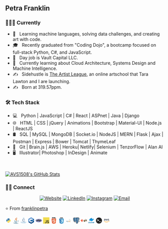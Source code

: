 <h2>Petra Franklin</h2>

<h3>👨🏻‍💻 Currently</h3>

- 🤔 &nbsp; Learning machine languages, solving data challenges, and creating art with code.
- 🎓 &nbsp; Recently graduated from "Coding Dojo", a bootcamp focused on full-stack Python, C#, and JavaScript.
- 💼 &nbsp; Day job is Vault Capital LLC.
- 🌱 &nbsp; Currently learning about Cloud Architecture, Systems Design and Machine Intelligence.
- ✍️ &nbsp; Sidehustle is <a href="ttps://www.ArtistLeague.net">The Artist League</a>, an online artschool that Tara Lawton and I are launching.
- ✍️ &nbsp; Born at 319.57ppm.

<h3>🛠 Tech Stack</h3>


- 💻 &nbsp; Python | JavaScript | C# | React | ASPnet | Java | Django 
- 🌐 &nbsp; HTML | CSS | jQuery | Animations | Bootstrap | Material-UI | Node.js | ReactJS 
- 🛢 &nbsp; SQL | MySQL | MongoDB | Socket.io | NodeJS | MERN | Flask | Ajax | Postman | Express | Bower | Tomcat | ThymeLeaf 
- 🔧 &nbsp; Git | Brain.js | AWS | Heroku| Netlify| Selenium | TenzorFlow | Alan AI 
- 🖥 &nbsp; Illustrator| Photoshop | InDesign | Animate
<br/>

[![AVS1508's GitHub Stats](https://github-readme-stats.vercel.app/api?username=franklinpetra&show_icons=true)](https://github.com/AVS1508)

<h3> 🤝🏻 Connect </h3>

<p align="center">
<a href="https://www.petrafranklin.com/"><img alt="Website" src="https://img.shields.io/badge/Website-www.petrafranklin.com-blue?style=flat-square&logo=google-chrome"></a>
<a href="https://www.linkedin.com/in/petrafranklin/"><img alt="LinkedIn" src="https://img.shields.io/badge/LinkedIn-Petra%20Franklin%20-blue?style=flat-square&logo=linkedin"></a>
<a href="https://www.instagram.com/petafranklin/"><img alt="Instagram" src="https://img.shields.io/badge/Instagram-petrafranklin__-blue?style=flat-square&logo=instagram"></a>
<a href="mailto:petrafranklin@gmail.com"><img alt="Email" src="https://img.shields.io/badge/Email-petrafranklin@gmail.com-blue?style=flat-square&logo=gmail"></a>
</p>

⭐️ From [franklinpetra](https://github.com/franklinpetra)

<code><img height="20" src="https://raw.githubusercontent.com/github/explore/80688e429a7d4ef2fca1e82350fe8e3517d3494d/topics/python/python.png"></code>
<code><img height="20" src="https://raw.githubusercontent.com/github/explore/80688e429a7d4ef2fca1e82350fe8e3517d3494d/topics/java/java.png"></code>
<code><img height="20" src="https://raw.githubusercontent.com/github/explore/80688e429a7d4ef2fca1e82350fe8e3517d3494d/topics/c/c.png"></code>
<code><img height="20" src="https://raw.githubusercontent.com/github/explore/80688e429a7d4ef2fca1e82350fe8e3517d3494d/topics/cpp/cpp.png"></code>
<code><img height="20" src="https://raw.githubusercontent.com/github/explore/80688e429a7d4ef2fca1e82350fe8e3517d3494d/topics/php/php.png"></code>
<code><img height="20" src="https://raw.githubusercontent.com/github/explore/80688e429a7d4ef2fca1e82350fe8e3517d3494d/topics/javascript/javascript.png"></code>
<code><img height="20" src="https://raw.githubusercontent.com/github/explore/80688e429a7d4ef2fca1e82350fe8e3517d3494d/topics/html/html.png"></code>
<code><img height="20" src="https://raw.githubusercontent.com/github/explore/80688e429a7d4ef2fca1e82350fe8e3517d3494d/topics/css/css.png"></code>
<code><img height="20" src="https://raw.githubusercontent.com/github/explore/80688e429a7d4ef2fca1e82350fe8e3517d3494d/topics/mysql/mysql.png"></code>
<code><img height="20" src="https://raw.githubusercontent.com/github/explore/80688e429a7d4ef2fca1e82350fe8e3517d3494d/topics/postgresql/postgresql.png"></code>
<code><img height="20" src="https://raw.githubusercontent.com/github/explore/80688e429a7d4ef2fca1e82350fe8e3517d3494d/topics/git/git.png"></code>
<code><img height="20" src="https://raw.githubusercontent.com/github/explore/80688e429a7d4ef2fca1e82350fe8e3517d3494d/topics/docker/docker.png"></code>
<code><img height="20" src="https://raw.githubusercontent.com/github/explore/80688e429a7d4ef2fca1e82350fe8e3517d3494d/topics/terminal/terminal.png"></code>
<code><img height="20" src="https://raw.githubusercontent.com/github/explore/80688e429a7d4ef2fca1e82350fe8e3517d3494d/topics/aws/aws.png"></code>
